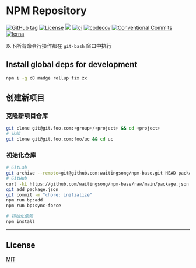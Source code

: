 # NPM Repository


[![GitHub tag](https://img.shields.io/github/tag/waitingsong/npm-base.svg)]()
[![License](https://img.shields.io/badge/license-MIT-blue.svg)](https://opensource.org/licenses/MIT)
[![](https://img.shields.io/badge/lang-TypeScript-blue.svg)]()
[![ci](https://github.com/waitingsong/npm-base/actions/workflows/nodejs.yml/badge.svg
)](https://github.com/waitingsong/npm-base/actions)
[![codecov](https://codecov.io/github/waitingsong/npm-base/graph/badge.svg?token=JGnpuA7GCL)](https://codecov.io/github/waitingsong/npm-base)
[![Conventional Commits](https://img.shields.io/badge/Conventional%20Commits-1.0.0-yellow.svg)](https://conventionalcommits.org)
[![lerna](https://img.shields.io/badge/maintained%20with-lerna-cc00ff.svg)](https://lernajs.io/)


以下所有命令行操作都在 `git-bash` 窗口中执行

## Install global deps for development
```sh
npm i -g c8 madge rollup tsx zx
```

## 创建新项目

### 克隆新项目仓库

```sh
git clone git@git.foo.com:<group>/<project> && cd <project>
# 比如
git clone git@git.foo.com:foo/uc && cd uc
```

### 初始化仓库

```sh
# GitLab
git archive --remote=git@github.com:waitingsong/npm-base.git HEAD package.json | tar -x > package.json
# GitHub
curl -kL https://github.com/waitingsong/npm-base/raw/main/package.json > package.json
git add package.json
git commit -m "chore: initialize"
npm run bp:add
npm run bp:sync-force

# 初始化依赖
npm install
```


---

## License
[MIT](LICENSE)

<br>

